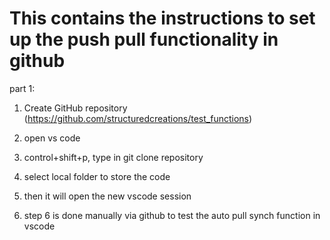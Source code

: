 # This contains the instructions to set up the push pull functionality in github

part 1:
1. Create GitHub repository (https://github.com/structuredcreations/test_functions)
2. open vs code
3. control+shift+p, type in git clone repository
4. select local folder to store the code
5. then it will open the new vscode session

6. step 6 is done manually via github to test the auto pull synch function in vscode
